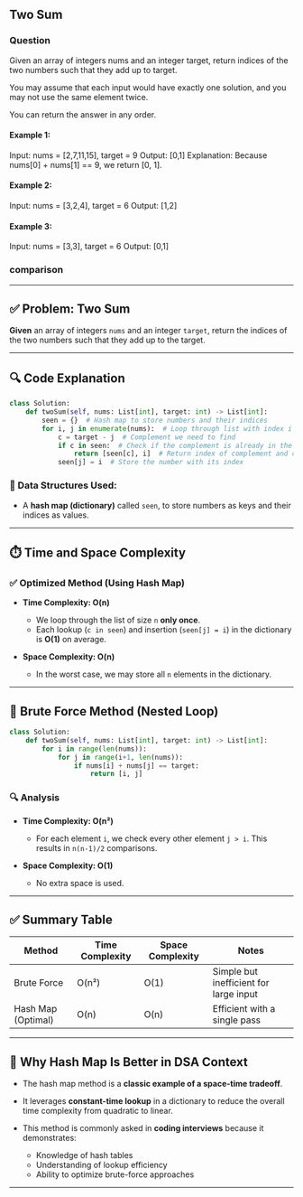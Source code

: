 ## Two Sum

### Question

Given an array of integers nums and an integer target, return indices of the two numbers such that they add up to target.

You may assume that each input would have exactly one solution, and you may not use the same element twice.

You can return the answer in any order.

 

#### Example 1:

Input: nums = [2,7,11,15], target = 9
Output: [0,1]
Explanation: Because nums[0] + nums[1] == 9, we return [0, 1].
#### Example 2:

Input: nums = [3,2,4], target = 6
Output: [1,2]
#### Example 3:

Input: nums = [3,3], target = 6
Output: [0,1]
 
 
### comparison 

 
---

## ✅ Problem: Two Sum

**Given** an array of integers `nums` and an integer `target`, return the indices of the two numbers such that they add up to the target.

---

## 🔍 Code Explanation

```python
class Solution:
    def twoSum(self, nums: List[int], target: int) -> List[int]:
        seen = {}  # Hash map to store numbers and their indices
        for i, j in enumerate(nums):  # Loop through list with index i and value j
            c = target - j  # Complement we need to find
            if c in seen:  # Check if the complement is already in the hash map
                return [seen[c], i]  # Return index of complement and current index
            seen[j] = i  # Store the number with its index
```

### 🔧 Data Structures Used:

* A **hash map (dictionary)** called `seen`, to store numbers as keys and their indices as values.

---

## ⏱️ Time and Space Complexity

### ✅ Optimized Method (Using Hash Map)

* **Time Complexity: O(n)**

  * We loop through the list of size `n` **only once**.
  * Each lookup (`c in seen`) and insertion (`seen[j] = i`) in the dictionary is **O(1)** on average.
* **Space Complexity: O(n)**

  * In the worst case, we may store all `n` elements in the dictionary.

---

## 🔁 Brute Force Method (Nested Loop)

```python
class Solution:
    def twoSum(self, nums: List[int], target: int) -> List[int]:
        for i in range(len(nums)):
            for j in range(i+1, len(nums)):
                if nums[i] + nums[j] == target:
                    return [i, j]
```

### 🔍 Analysis

* **Time Complexity: O(n²)**

  * For each element `i`, we check every other element `j > i`. This results in `n(n-1)/2` comparisons.
* **Space Complexity: O(1)**

  * No extra space is used.

---

## ✅ Summary Table

| Method             | Time Complexity | Space Complexity | Notes                                  |
| ------------------ | --------------- | ---------------- | -------------------------------------- |
| Brute Force        | O(n²)           | O(1)             | Simple but inefficient for large input |
| Hash Map (Optimal) | O(n)            | O(n)             | Efficient with a single pass           |

---

## 🧠 Why Hash Map Is Better in DSA Context

* The hash map method is a **classic example of a space-time tradeoff**.
* It leverages **constant-time lookup** in a dictionary to reduce the overall time complexity from quadratic to linear.
* This method is commonly asked in **coding interviews** because it demonstrates:

  * Knowledge of hash tables
  * Understanding of lookup efficiency
  * Ability to optimize brute-force approaches

---

 